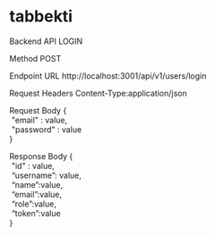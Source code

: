 # tabbekti
Backend API 
LOGIN

Method
POST

Endpoint URL
http://localhost:3001/api/v1/users/login

Request Headers
Content-Type:application/json

Request Body
{  
  "email" : value,  
  "password" : value  
}

Response Body
{  
  "id" : value,  
  “username”: value,   
  “name”:value,  
  “email”:value,  
  “role”:value,  
  “token”:value  
}
